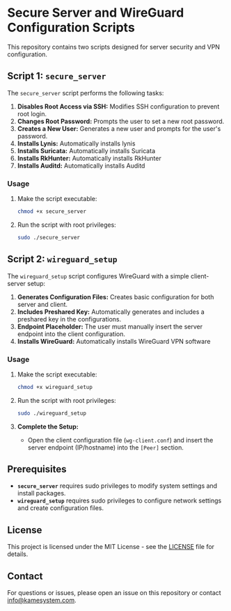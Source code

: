 # Secure Server and WireGuard Configuration Scripts

This repository contains two scripts designed for server security and VPN configuration.

## Script 1: `secure_server`

The `secure_server` script performs the following tasks:
1. **Disables Root Access via SSH:** Modifies SSH configuration to prevent root login.
2. **Changes Root Password:** Prompts the user to set a new root password.
3. **Creates a New User:** Generates a new user and prompts for the user's password.
4. **Installs Lynis:** Automatically installs lynis
5. **Installs Suricata:** Automatically installs Suricata
6. **Installs RkHunter:** Automatically installs RkHunter
7. **Installs Auditd:** Automatically installs Auditd


### Usage

1. Make the script executable:
    ```bash
    chmod +x secure_server
    ```
2. Run the script with root privileges:
    ```bash
    sudo ./secure_server
    ```

## Script 2: `wireguard_setup`

The `wireguard_setup` script configures WireGuard with a simple client-server setup:
1. **Generates Configuration Files:** Creates basic configuration for both server and client.
2. **Includes Preshared Key:** Automatically generates and includes a preshared key in the configurations.
3. **Endpoint Placeholder:** The user must manually insert the server endpoint into the client configuration.
4. **Installs WireGuard:** Automatically installs WireGuard VPN software

### Usage

1. Make the script executable:
    ```bash
    chmod +x wireguard_setup
    ```
2. Run the script with root privileges:
    ```bash
    sudo ./wireguard_setup
    ```

3. **Complete the Setup:**
    - Open the client configuration file (`wg-client.conf`) and insert the server endpoint (IP/hostname) into the `[Peer]` section.

## Prerequisites

- **`secure_server`** requires sudo privileges to modify system settings and install packages.
- **`wireguard_setup`** requires sudo privileges to configure network settings and create configuration files.

## License

This project is licensed under the MIT License - see the [LICENSE](LICENSE) file for details.

## Contact

For questions or issues, please open an issue on this repository or contact [info@kamesystem.com](mailto:info@kamesystem.com).

